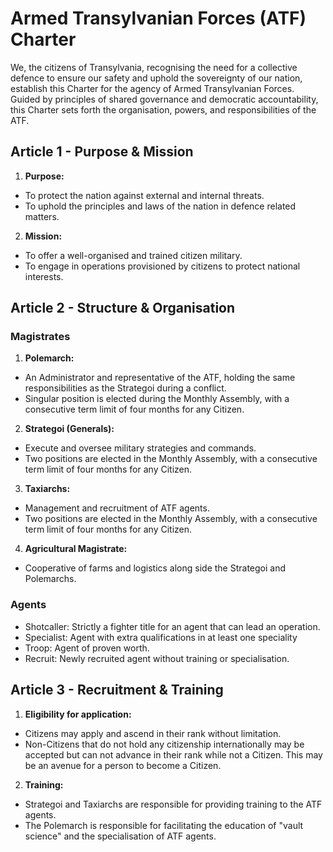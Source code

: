 # Armed Transylvanian Forces (ATF) Charter
We, the citizens of Transylvania, recognising the need for a collective defence to ensure our safety and uphold the sovereignty of our nation, establish this Charter for the agency of Armed Transylvanian Forces. Guided by principles of shared governance and democratic accountability, this Charter sets forth the organisation, powers, and responsibilities of the ATF.  

## Article 1 - Purpose & Mission
1. **Purpose:**  
  - To protect the nation against external and internal threats.  
  - To uphold the principles and laws of the nation in defence related matters.  
2. **Mission:**  
  - To offer a well-organised and trained citizen military.  
  - To engage in operations provisioned by citizens to protect national interests.  
## Article 2 - Structure & Organisation
### Magistrates
1.  **Polemarch:**  
  - An Administrator and representative of the ATF, holding the same responsibilities as the Strategoi during a conflict.  
  - Singular position is elected during the Monthly Assembly, with a consecutive term limit of four months for any Citizen.  
2. **Strategoi (Generals):**  
  - Execute and oversee military strategies and commands.  
  - Two positions are elected in the Monthly Assembly, with a consecutive term limit of four months for any Citizen.  
3. **Taxiarchs:**  
  - Management and recruitment of ATF agents.  
  - Two positions are elected in the Monthly Assembly, with a consecutive term limit of four months for any Citizen.  
4. **Agricultural Magistrate:**
  - Cooperative of farms and logistics along side the Strategoi and Polemarchs.  
### Agents
- Shotcaller: Strictly a fighter title for an agent that can lead an operation.  
- Specialist: Agent with extra qualifications in at least one speciality  
- Troop: Agent of proven worth.  
- Recruit: Newly recruited agent without training or specialisation.  
## Article 3 - Recruitment & Training
1. **Eligibility for application:**  
  - Citizens may apply and ascend in their rank without limitation.  
  - Non-Citizens that do not hold any citizenship internationally may be accepted but can not advance in their rank while not a Citizen. This may be an avenue for a person to become a Citizen.  
2. **Training:**  
  - Strategoi and Taxiarchs are responsible for providing training to the ATF agents.  
  - The Polemarch is responsible for facilitating the education of "vault science" and the specialisation of ATF agents.  
